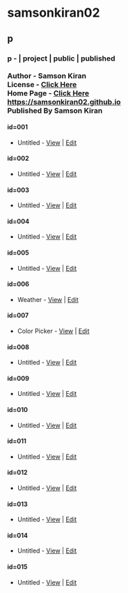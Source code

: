 # samsonkiran02
## p
### p - | project | public | published <br><br> Author - Samson Kiran <br> License - [Click Here](https://samsonkiran02.github.io/p/LICENSE) <br> Home Page - [Click Here](https://samsonkiran02.github.io) <br> https://samsonkiran02.github.io <br> Published By Samson Kiran                                            


#### id=001
   - Untitled - [View](https://samsonkiran02.github.io/p/id=001/index.html) | [Edit](https://github.com/samsonkiran02/p/tree/main/id%3D001)                                                        

#### id=002
   - Untitled - [View](https://samsonkiran02.github.io/p/id=002/index.html) | [Edit](https://github.com/samsonkiran02/p/tree/main/id%3D002)                                                        

#### id=003
   - Untitled - [View](https://samsonkiran02.github.io/p/id=003/index.html) | [Edit](https://github.com/samsonkiran02/p/tree/main/id%3D003)                                                        

#### id=004
   - Untitled - [View](https://samsonkiran02.github.io/p/id=004/index.html) | [Edit](https://github.com/samsonkiran02/p/tree/main/id%3D004)                                                        

#### id=005
   - Untitled - [View](https://samsonkiran02.github.io/p/id=005/index.html) | [Edit](https://github.com/samsonkiran02/p/tree/main/id%3D005)                                                        

#### id=006
   - Weather - [View](https://samsonkiran02.github.io/p/id=006/index.html) | [Edit](https://github.com/samsonkiran02/p/tree/main/id%3D006)                                                        

#### id=007
   - Color Picker - [View](https://samsonkiran02.github.io/p/id=007/index.html) | [Edit](https://github.com/samsonkiran02/p/tree/main/id%3D007)                                                        

#### id=008
   - Untitled - [View](https://samsonkiran02.github.io/p/id=008/index.html) | [Edit](https://github.com/samsonkiran02/p/tree/main/id%3D008)                                                        

#### id=009
   - Untitled - [View](https://samsonkiran02.github.io/p/id=009/index.html) | [Edit](https://github.com/samsonkiran02/p/tree/main/id%3D009)                                                        

#### id=010
   - Untitled - [View](https://samsonkiran02.github.io/p/id=010/index.html) | [Edit](https://github.com/samsonkiran02/p/tree/main/id%3D010)                                                        

#### id=011
   - Untitled - [View](https://samsonkiran02.github.io/p/id=011/index.html) | [Edit](https://github.com/samsonkiran02/p/tree/main/id%3D011)                                                        

#### id=012
   - Untitled - [View](https://samsonkiran02.github.io/p/id=012/index.html) | [Edit](https://github.com/samsonkiran02/p/tree/main/id%3D012)                                                        

#### id=013
   - Untitled - [View](https://samsonkiran02.github.io/p/id=013/index.html) | [Edit](https://github.com/samsonkiran02/p/tree/main/id%3D013)                                                        

#### id=014
   - Untitled - [View](https://samsonkiran02.github.io/p/id=014/index.html) | [Edit](https://github.com/samsonkiran02/p/tree/main/id%3D014)                                                        

#### id=015
   - Untitled - [View](https://samsonkiran02.github.io/p/id=015/index.html) | [Edit](https://github.com/samsonkiran02/p/tree/main/id%3D015)                                                        

